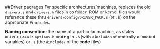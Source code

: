 ##Driver packages
For specific architectures/machines, replaces the old `drivers.s` and `drivers.h` files in `OS` folder. ROM or kernel files would reference these thru `drivers/config/DRIVER_PACK.s` (or `.h`) on the appropriate `#include`s.

**Naming convention**: the name of a particular machine, as states `DRIVER_PACK` in `options.h` ending in `.h` (with `#include`s of statically allocated variables) or `.s` (the `#include`s of the **code** files)
